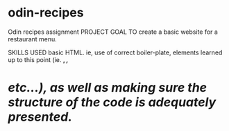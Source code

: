 # odin-recipes
Odin recipes assignment
PROJECT GOAL
TO create a basic website for a restaurant menu.

SKILLS USED
basic HTML.  ie, use of correct boiler-plate, elements learned up to this point (ie. <strong>, <em>, <h1> etc...), as well as making sure the structure of the code is adequately presented.

